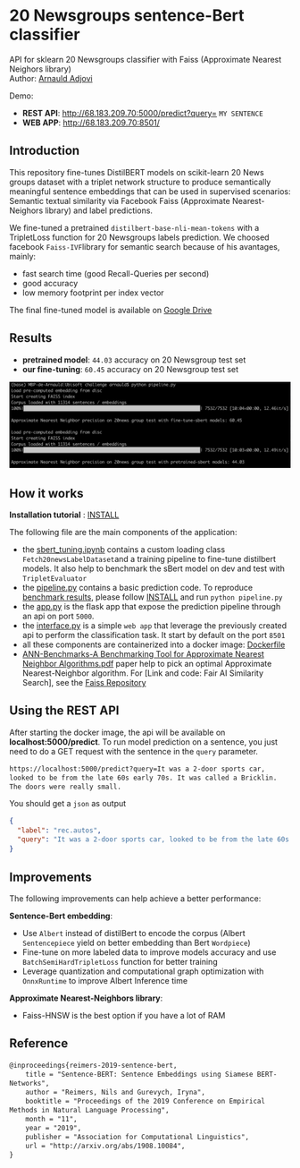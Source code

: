 # 20 Newsgroups sentence-Bert classifier

API for sklearn 20 Newsgroups classifier with Faiss (Approximate Nearest Neighors library)  
Author: [Arnauld Adjovi](https://github.com/gandalf012)  

Demo:
  - **REST API**: http://68.183.209.70:5000/predict?query= `MY SENTENCE`
  - **WEB APP**: http://68.183.209.70:8501/

## Introduction
This repository fine-tunes DistilBERT models on scikit-learn 20 News groups dataset with a triplet network structure to produce semantically meaningful sentence embeddings that can be used in supervised scenarios: Semantic textual similarity via Facebook Faiss (Approximate Nearest-Neighors library) and label predictions.

We fine-tuned a pretrained `distilbert-base-nli-mean-tokens` with a TripletLoss function for 20 Newsgroups labels prediction.
We choosed facebook `Faiss-IVF`library for semantic search because of his avantages, mainly:
- fast search time (good Recall-Queries per second)
- good accuracy
- low memory footprint per index vector

The final fine-tuned model is available on [Google Drive](https://drive.google.com/uc?export=download&id=1VjYGZasx9sEuJ2u9DCirb8L2wdIYIcsM)

## Results

- **pretrained model**: `44.03` accuracy on 20 Newsgroup test set 
- **our fine-tuning**: `60.45` accuracy on 20 Newsgroup test set 

![pipeline benchmark on test set for Faiss and pretrained Sbert](https://github.com/gandalf012/SentenceBert-20newsgroup-Classifier/blob/master/images/pipeline_bench.png)

## How it works

**Installation tutorial** : [INSTALL](https://github.com/gandalf012/SentenceBert-20newsgroup-Classifier/blob/master/INSTALL.md)

The following file are the main components of the application:

- the [sbert_tuning.ipynb](https://github.com/gandalf012/SentenceBert-20newsgroup-Classifier/blob/master/sbert_tuning.ipynb) contains a custom loading class `Fetch20newsLabelDataset`and a training pipeline to fine-tune distilbert models. It also help to benchmark the sBert model on dev and test with `TripletEvaluator`
- the [pipeline.py](https://github.com/gandalf012/SentenceBert-20newsgroup-Classifier/blob/master/pipeline.py) contains a basic prediction code. To reproduce [benchmark results](https://github.com/gandalf012/SentenceBert-20newsgroup-Classifier/tree/master/images), please follow [INSTALL](https://github.com/gandalf012/SentenceBert-20newsgroup-Classifier/blob/master/INSTALL.md) and run `python pipeline.py`
- the [app.py](https://github.com/gandalf012/SentenceBert-20newsgroup-Classifier/blob/master/app.py) is the flask app that expose the prediction pipeline through an api on port `5000`. 
- the [interface.py](https://github.com/gandalf012/SentenceBert-20newsgroup-Classifier/blob/master/interface.py) is a simple `web app` that leverage the previously created api to perform the classification task. It start by default on the port `8501`
- all these components are containerized into a docker image: [Dockerfile](https://github.com/gandalf012/SentenceBert-20newsgroup-Classifier/blob/master/Dockerfile)
- [ANN-Benchmarks-A Benchmarking Tool for Approximate Nearest Neighbor Algorithms.pdf](https://github.com/gandalf012/SentenceBert-20newsgroup-Classifier/tree/master/Paper) paper help to pick an optimal Approximate Nearest-Neighbor algorithm. For [Link and code: Fair AI Similarity Search], see the [Faiss Repository](https://github.com/facebookresearch/faiss/wiki/Getting-started)

## Using the REST API

After starting the docker image, the api will be available on **localhost:5000/predict**.
To run model prediction on a sentence, you just need to do a GET request with the sentence in the `query` parameter.

```shell
https://localhost:5000/predict?query=It was a 2-door sports car, looked to be from the late 60s early 70s. It was called a Bricklin. The doors were really small.
```
You should get a `json` as output
```json
{
  "label": "rec.autos",
  "query": "It was a 2-door sports car, looked to be from the late 60s early 70s. It was called a Bricklin. The doors were really small."
}
```

## Improvements

The following improvements can help achieve a better performance:

**Sentence-Bert embedding**:
- Use `Albert` instead of distilBert to encode the corpus (Albert `Sentencepiece` yield on better embedding than Bert `Wordpiece`)
- Fine-tune on more labeled data to improve models accuracy and use `BatchSemiHardTripletLoss` function for better training
- Leverage quantization and computational graph optimization with `OnnxRuntime` to improve Albert Inference time

**Approximate Nearest-Neighbors library**:
- Faiss-HNSW is the best option if you have a lot of RAM


## Reference

``` 
@inproceedings{reimers-2019-sentence-bert,
    title = "Sentence-BERT: Sentence Embeddings using Siamese BERT-Networks",
    author = "Reimers, Nils and Gurevych, Iryna",
    booktitle = "Proceedings of the 2019 Conference on Empirical Methods in Natural Language Processing",
    month = "11",
    year = "2019",
    publisher = "Association for Computational Linguistics",
    url = "http://arxiv.org/abs/1908.10084",
}
```